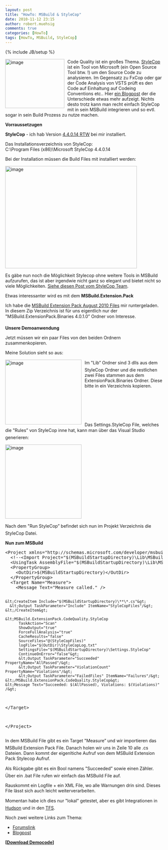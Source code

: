 ```yaml
---
layout: post
title: "HowTo: MSBuild & StyleCop"
date: 2010-11-12 23:15
author: robert.muehsig
comments: true
categories: [HowTo]
tags: [HowTo, MSBuild, StyleCop]
---
```

{% include JB/setup %}
<p><a href="{{BASE_PATH}}/assets/wp-images/image1098.png"><img style="border-bottom: 0px; border-left: 0px; margin: 0px 10px 0px 0px; display: inline; border-top: 0px; border-right: 0px" title="image" border="0" alt="image" align="left" src="{{BASE_PATH}}/assets/wp-images/image_thumb280.png" width="189" height="157" /></a> </p>  <p>Code Quality ist ein großes Thema. <a href="http://stylecop.codeplex.com/">StyleCop</a> ist ein Tool von Microsoft (ein Open Source Tool btw. !) um den Source Code zu analysieren. Im Gegensatz zu FxCop oder gar der Code Analysis von VSTS prüft es den Code auf Einhaltung auf Codeing Conventions etc.. Hier <a href="http://blogs.msdn.com/b/bharry/archive/2008/07/19/clearing-up-confusion.aspx">ein Blogpost</a> der die Unterschiede etwas mehr aufzeigt. Nichts desto trotz kann man recht einfach StyleCop mit in sein MSBuild integrieren und so evtl. sogar in sein Build Prozess zu nutze machen.</p> <!--more-->  <p><strong>Vorraussetzugen</strong></p>  <p><strong>StyleCop</strong> - ich hab Version <a href="http://stylecop.codeplex.com/releases/view/44839">4.4.0.14 RTW</a> bei mir installiert.</p>  <p>Das Installationsverzeichnis von StyleCop:    <br />C:\Program Files (x86)\Microsoft StyleCop 4.4.0.14</p>  <p>Bei der Installation müssen die Build Files mit installiert werden:</p>  <p><a href="{{BASE_PATH}}/assets/wp-images/image1099.png"><img style="border-bottom: 0px; border-left: 0px; display: inline; border-top: 0px; border-right: 0px" title="image" border="0" alt="image" src="{{BASE_PATH}}/assets/wp-images/image_thumb281.png" width="421" height="327" /></a> </p>  <p>Es gäbe nun noch die Möglichkeit Stylecop ohne weitere Tools in MSBuild aufzurufen, das ist aber irgendwie nicht ganz so elegant und bietet nicht so viele Möglichkeiten. <a href="http://blogs.msdn.com/b/sourceanalysis/archive/2008/05/24/source-analysis-msbuild-integration.aspx">Siehe diesen Post vom StyleCop Team</a>.</p>  <p>Etwas interessanter wird es mit dem <strong>MSBuild.Extension.Pack</strong></p>  <p>Ich habe die <a href="http://msbuildextensionpack.codeplex.com/releases/view/46020">MSBuild Extension Pack August 2010 Files</a> mir runtergeladen. In diesem Zip Verzeichnis ist für uns eigentlich nur der "MSBuild.ExtensionPack.Binaries 4.0.1.0” Ordner von Interesse. </p>  <p><strong>Unsere Demoanwendung</strong></p>  <p>Jetzt müssen wir ein paar Files von den beiden Ordnern zusammenkopieren.</p>  <p>Meine Solution sieht so aus:</p>  <p><a href="{{BASE_PATH}}/assets/wp-images/image1100.png"><img style="border-bottom: 0px; border-left: 0px; margin: 0px 10px 0px 0px; display: inline; border-top: 0px; border-right: 0px" title="image" border="0" alt="image" align="left" src="{{BASE_PATH}}/assets/wp-images/image_thumb282.png" width="244" height="207" /></a> </p>  <p>Im "Lib” Ordner sind 3 dlls aus dem StyleCop Ordner und die restlichen zwei Files stammen aus dem ExtensionPack.Binaries Ordner. Diese bitte in ein Verzeichnis kopieren.</p>  <p>&#160;</p>  <p>&#160;</p>  <p>&#160;</p>  <p>Das Settings.StyleCop File, welches die "Rules” von StyleCop inne hat, kann man über das Visual Studio generieren:</p>  <p></p>  <p><a href="{{BASE_PATH}}/assets/wp-images/image1101.png"><img style="border-bottom: 0px; border-left: 0px; display: inline; border-top: 0px; border-right: 0px" title="image" border="0" alt="image" src="{{BASE_PATH}}/assets/wp-images/image_thumb283.png" width="244" height="237" /></a> </p>  <p>Nach dem "Run StyleCop” befindet sich nun im Projekt Verzeichnis die StyleCop Datei. </p>  <p><strong>Nun zum MSBuild</strong></p>  <div style="padding-bottom: 0px; margin: 0px; padding-left: 0px; padding-right: 0px; display: inline; float: none; padding-top: 0px" id="scid:812469c5-0cb0-4c63-8c15-c81123a09de7:589e34b3-8d27-452d-96b9-4f69ccca1fc1" class="wlWriterEditableSmartContent"><pre name="code" class="c#">&lt;Project xmlns="http://schemas.microsoft.com/developer/msbuild/2003" DefaultTargets="Measure"&gt;
  &lt;!--&lt;Import Project="$(MSBuildStartupDirectory)\Lib\MSBuild.ExtensionPack.tasks"/&gt;--&gt;
  &lt;UsingTask AssemblyFile="$(MSBuildStartupDirectory)\Lib\MSBuild.ExtensionPack.StyleCop.dll" TaskName="MSBuild.ExtensionPack.CodeQuality.StyleCop"/&gt;
  &lt;PropertyGroup&gt;
    &lt;OutDir&gt;$(MSBuildStartupDirectory)&lt;/OutDir&gt;
  &lt;/PropertyGroup&gt;
  &lt;Target Name="Measure"&gt;
    &lt;Message Text="Measure called." /&gt;

    &lt;CreateItem Include="$(MSBuildStartupDirectory)\**\*.cs"&gt;
      &lt;Output TaskParameter="Include" ItemName="StyleCopFiles"/&gt;
    &lt;/CreateItem&gt;
    
    &lt;MSBuild.ExtensionPack.CodeQuality.StyleCop
          TaskAction="Scan"
          ShowOutput="true"
          ForceFullAnalysis="true"
          CacheResults="false"
          SourceFiles="@(StyleCopFiles)"
          logFile="$(OutDir)\StyleCopLog.txt"
          SettingsFile="$(MSBuildStartupDirectory)\Settings.StyleCop"
          ContinueOnError="false"&gt;
          &lt;Output TaskParameter="Succeeded" PropertyName="AllPassed"/&gt;
          &lt;Output TaskParameter="ViolationCount" PropertyName="Violations"/&gt;
          &lt;Output TaskParameter="FailedFiles" ItemName="Failures"/&gt;
    &lt;/MSBuild.ExtensionPack.CodeQuality.StyleCop&gt;
    &lt;Message Text="Succeeded: $(AllPassed), Violations: $(Violations)" /&gt;
  &lt;/Target&gt;

&lt;/Project&gt;
</pre></div>

<p></p>

<p>In dem MSBuild File gibt es ein Target "Measure” und wir importieren das MSBuild Extension Pack File. Danach holen wir uns in Zeile 10 alle .cs Dateien. Dann kommt der eigenltiche Aufruf von dem MSBuild Extension Pack Stylecop Aufruf. </p>

<p>Als Rückgabe gibt es ein Bool namens "Succeeded” sowie einen Zähler. Über ein .bat File rufen wir einfach das MSBuild File auf.</p>

<p>Rauskommt ein Logfile + ein XML File, wo alle Warnungen drin sind. Dieses File lässt sich auch leicht weiterverarbeiten.</p>

<p>Momentan habe ich dies nur "lokal” getestet, aber es gibt Integrationen in <a href="http://redsolo.blogspot.com/2008/05/hudson-adds-support-for-stylecop.html">Hudson</a> und in den <a href="http://msmvps.com/blogs/rfennell/archive/2008/10/15/using-stylecop-in-tfs-team-build.aspx">TFS</a>.</p>

<p>Noch zwei weitere Links zum Thema:</p>

<ul>
  <li><a href="http://social.msdn.microsoft.com/Forums/en/msbuild/thread/016e4856-ec53-4406-8897-29908d32e905">Forumslink</a></li>

  <li><a href="http://blog.newagesolution.net/2008/07/how-to-use-stylecop-and-msbuild-and.html">Blogpost</a></li>
</ul>

<p><strong>[</strong><a href="{{BASE_PATH}}/assets/files/democode/msbuildcodequalitystylecop/msbuildcodequalitystylecop.zip"><strong>Download Democode</strong></a><strong>]</strong></p>
